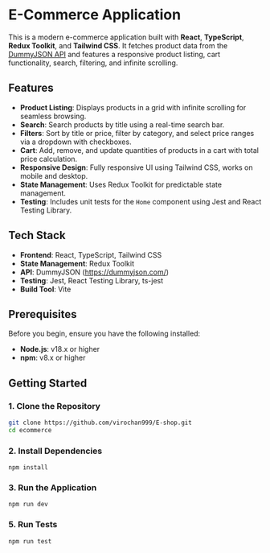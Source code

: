 # E-Commerce Application

This is a modern e-commerce application built with **React**, **TypeScript**, **Redux Toolkit**, and **Tailwind CSS**. It fetches product data from the [DummyJSON API](https://dummyjson.com/) and features a responsive product listing, cart functionality, search, filtering, and infinite scrolling.

## Features

- **Product Listing**: Displays products in a grid with infinite scrolling for seamless browsing.
- **Search**: Search products by title using a real-time search bar.
- **Filters**: Sort by title or price, filter by category, and select price ranges via a dropdown with checkboxes.
- **Cart**: Add, remove, and update quantities of products in a cart with total price calculation.
- **Responsive Design**: Fully responsive UI using Tailwind CSS, works on mobile and desktop.
- **State Management**: Uses Redux Toolkit for predictable state management.
- **Testing**: Includes unit tests for the `Home` component using Jest and React Testing Library.

## Tech Stack

- **Frontend**: React, TypeScript, Tailwind CSS
- **State Management**: Redux Toolkit
- **API**: DummyJSON (https://dummyjson.com/)
- **Testing**: Jest, React Testing Library, ts-jest
- **Build Tool**: Vite

## Prerequisites

Before you begin, ensure you have the following installed:

- **Node.js**: v18.x or higher
- **npm**: v8.x or higher

## Getting Started

### 1. Clone the Repository

```bash
git clone https://github.com/virochan999/E-shop.git
cd ecommerce
```

### 2. Install Dependencies

```
npm install
```

### 3. Run the Application

```
npm run dev
```

### 5. Run Tests

```
npm run test
```
